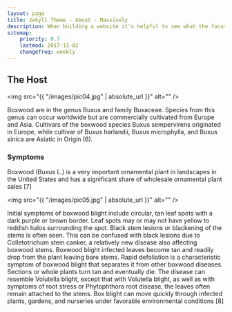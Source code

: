 ```yaml
---
layout: page
title: Jekyll Theme - About - Massively
description: When building a website it's helpful to see what the focus of your site is. This page is an example of how to show a website's focus.
sitemap:
    priority: 0.7
    lastmod: 2017-11-02
    changefreq: weekly
---
```

## The Host

<span class="image left"><img src="{{ "/images/pic04.jpg" | absolute_url }}" alt="" /></span>

Boxwood are in the genus Buxus and family Buxaceae. Species from this genus can occur worldwide but are commercially cultivated from Europe and Asia. Cultivars of the boxwood species Buxus sempervirens originated in Europe, while cultivar of Buxus harlandii, Buxus microphylla, and Buxus sinica are Asiatic in Origin (6).

### Symptoms
<div class="box">
  <p>
 Boxwood (Buxus L.) is a very important ornamental plant in landscapes in the United States and has a significant share of wholesale ornamental plant sales [7]
  </p>
</div>

<span class="image left"><img src="{{ "/images/pic05.jpg" | absolute_url }}" alt="" /></span>

Initial symptoms of boxwood blight include circular, tan leaf spots with a dark purple or brown border. Leaf spots may or may not have yellow to reddish halos surrounding the spot. Black stem lesions or blackening of the stems is often seen. This can be confused with black lesions due to Colletotrichum stem canker, a relatively new disease also affecting boxwood stems. Boxwood blight infected leaves become tan and readily drop from the plant leaving bare stems. Rapid defoliation is a characteristic symptom of boxwood blight that separates it from other boxwood diseases. Sections or whole plants turn tan and eventually die. The disease can resemble Volutella blight, except that with Volutella blight, as well as with symptoms of root stress or Phytophthora root disease, the leaves often remain attached to the stems. Box blight can move quickly through infected plants, gardens, and nurseries under favorable environmental conditions [8]
